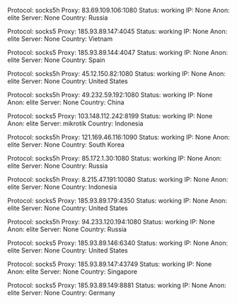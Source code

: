 Protocol: socks5h
Proxy: 83.69.109.106:1080
Status: working
IP: None
Anon: elite
Server: None
Country: Russia

Protocol: socks5
Proxy: 185.93.89.147:4045
Status: working
IP: None
Anon: elite
Server: None
Country: Vietnam

Protocol: socks5
Proxy: 185.93.89.144:4047
Status: working
IP: None
Anon: elite
Server: None
Country: Spain

Protocol: socks5h
Proxy: 45.12.150.82:1080
Status: working
IP: None
Anon: elite
Server: None
Country: United States

Protocol: socks5h
Proxy: 49.232.59.192:1080
Status: working
IP: None
Anon: elite
Server: None
Country: China

Protocol: socks5
Proxy: 103.148.112.242:8199
Status: working
IP: None
Anon: elite
Server: mikrotik
Country: Indonesia

Protocol: socks5h
Proxy: 121.169.46.116:1090
Status: working
IP: None
Anon: elite
Server: None
Country: South Korea

Protocol: socks5h
Proxy: 85.172.1.30:1080
Status: working
IP: None
Anon: elite
Server: None
Country: Russia

Protocol: socks5h
Proxy: 8.215.47.191:10080
Status: working
IP: None
Anon: elite
Server: None
Country: Indonesia

Protocol: socks5
Proxy: 185.93.89.179:4350
Status: working
IP: None
Anon: elite
Server: None
Country: United States

Protocol: socks5h
Proxy: 94.233.120.194:1080
Status: working
IP: None
Anon: elite
Server: None
Country: Russia

Protocol: socks5
Proxy: 185.93.89.146:6340
Status: working
IP: None
Anon: elite
Server: None
Country: United States

Protocol: socks5
Proxy: 185.93.89.147:43749
Status: working
IP: None
Anon: elite
Server: None
Country: Singapore

Protocol: socks5
Proxy: 185.93.89.149:8881
Status: working
IP: None
Anon: elite
Server: None
Country: Germany

